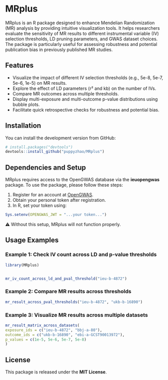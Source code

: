 # MRplus


MRplus is an R package designed to enhance Mendelian Randomization (MR) analysis by providing intuitive visualization tools. It helps researchers evaluate the sensitivity of MR results to different instrumental variable (IV) selection thresholds, LD pruning parameters, and GWAS dataset choices. The package is particularly useful for assessing robustness and potential publication bias in previously published MR studies.


## Features
- Visualize the impact of different IV selection thresholds (e.g., 5e-8, 5e-7, 5e-6, 1e-5) on MR results.
- Explore the effect of LD parameters (r² and kb) on the number of IVs.
- Compare MR outcomes across multiple thresholds.
- Display multi-exposure and multi-outcome p-value distributions using bubble plots.
- Facilitate quick retrospective checks for robustness and potential bias.


## Installation
You can install the development version from GitHub:


```r
# install.packages("devtools")
devtools::install_github("puppyzhao/MRplus")
```


## Dependencies and Setup
MRplus requires access to the OpenGWAS database via the **ieuopengwas** package.
To use the package, please follow these steps:


1. Register for an account at [OpenGWAS](https://api.opengwas.io).
2. Obtain your personal token after registration.
3. In R, set your token using:


```r
Sys.setenv(OPENGWAS_JWT = "...your token...")
```


⚠️ Without this setup, MRplus will not function properly.


## Usage Examples


### Example 1: Check IV count across LD and p-value thresholds
```r
library(MRplus)


mr_iv_count_across_ld_and_pval_threshold("ieu-b-4872")
```


### Example 2: Compare MR results across thresholds
```r
mr_result_across_pval_thresholds("ieu-b-4872", "ukb-b-16890")
```


### Example 3: Visualize MR results across multiple datasets
```r
mr_result_matrix_across_datasets(
exposure_ids = c("ieu-b-4872", "bbj-a-80"),
outcome_ids = c("ukb-b-16890", "ebi-a-GCST90013972"),
p_values = c(1e-5, 5e-6, 5e-7, 5e-8)
)
```


## License
This package is released under the **MIT License**.